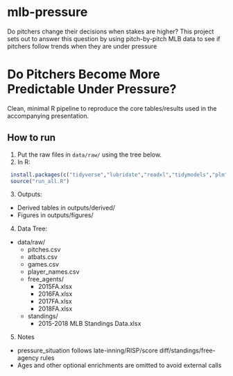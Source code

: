 # mlb-pressure
Do pitchers change their decisions when stakes are higher? This project sets out to answer this question by using pitch-by-pitch MLB data to see if pitchers follow trends when they are under pressure

# Do Pitchers Become More Predictable Under Pressure?

Clean, minimal R pipeline to reproduce the core tables/results used in the accompanying presentation.

## How to run
1. Put the raw files in `data/raw/` using the tree below.
2. In R:
```r
 install.packages(c("tidyverse","lubridate","readxl","tidymodels","plm","janitor","broom","svglite"))
 source("run_all.R")
```
3. Outputs:
- Derived tables in outputs/derived/
- Figures in outputs/figures/


4. Data Tree:
+ data/raw/
  + pitches.csv
  + atbats.csv
  + games.csv
  + player_names.csv
  + free_agents/
    - 2015FA.xlsx
    - 2016FA.xlsx
    - 2017FA.xlsx
    - 2018FA.xlsx
  + standings/
    - 2015-2018 MLB Standings Data.xlsx

5. Notes
- pressure_situation follows late-inning/RISP/score diff/standings/free-agency rules
- Ages and other optional enrichments are omitted to avoid external calls
